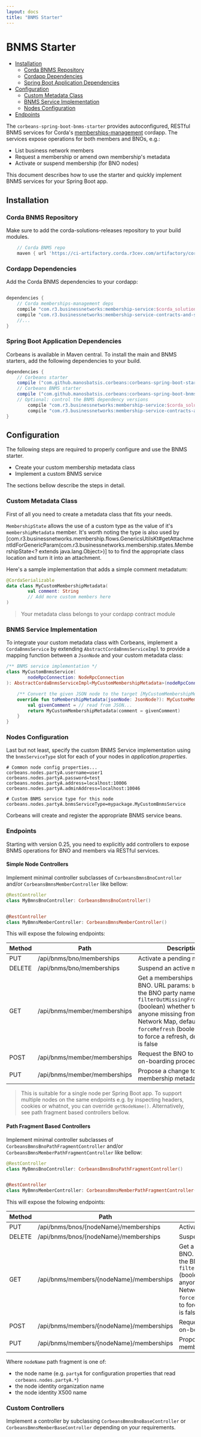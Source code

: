 ```yaml
---
layout: docs
title: "BNMS Starter"
---
```


# BNMS Starter

<!-- TOC depthFrom:2 depthTo:6 withLinks:1 updateOnSave:1 orderedList:0 -->

- [Installation](#installation)
	- [Corda BNMS Repository](#corda-bnms-repository)
	- [Cordapp Dependencies](#cordapp-dependencies)
	- [Spring Boot Application Dependencies](#spring-boot-application-dependencies)
- [Configuration](#configuration)
	- [Custom Metadata Class](#custom-metadata-class)
	- [BNMS Service Implementation](#bnms-service-implementation)
	- [Nodes Configuration](#nodes-configuration)
- [Endpoints](#endpoints)

<!-- /TOC -->

The `corbeans-spring-boot-bnms-starter` provides autoconfigured, RESTful
BNMS services for Corda's [memberships-management](https://github.com/manosbatsis/corda-solutions/tree/master/bn-apps/memberships-management)
cordapp. The services expose operations for both members and BNOs, e.g.:

- List business network members
- Request a membership or amend own membership's metadata
- Activate or suspend membership (for BNO nodes)

This document describes how to use the starter and quickly implement BNMS
services for your Spring Boot app.

## Installation

### Corda BNMS Repository

Make sure to add the corda-solutions-releases repository to your build modules.

```groovy
	// Corda BNMS repo
	maven { url 'https://ci-artifactory.corda.r3cev.com/artifactory/corda-solutions-releases'}
```

### Cordapp Dependencies

Add the Corda BNMS dependencies to your cordapp:

```groovy

dependencies {
	// Corda memberships-management deps
    compile "com.r3.businessnetworks:membership-service:$corda_solutions_version"
    compile "com.r3.businessnetworks:membership-service-contracts-and-states:$corda_solutions_version"
    //...
}
```

### Spring Boot Application Dependencies


Corbeans is available in Maven central. To install the main and BNMS starters, add the
following dependencies to your build.


```groovy
dependencies {
    // Corbeans starter
    compile ("com.github.manosbatsis.corbeans:corbeans-spring-boot-starter:$corbeans_version")
    // Corbeans BNMS starter
    compile ("com.github.manosbatsis.corbeans:corbeans-spring-boot-bnms-starter:$corbeans_version")
    // Optional: control the BNMS dependency versions
    	compile "com.r3.businessnetworks:membership-service:$corda_solutions_version"
    	compile "com.r3.businessnetworks:membership-service-contracts-and-states:$corda_solutions_version"
}

```

## Configuration

The following steps are required to properly configure and use the BNMS starter.

- Create your custom membership metadata class
- Implement a custom BNMS service

The sections bellow describe the steps in detail.


### Custom Metadata Class

First of all you need to create a metadata class that fits your needs.

`MembershipState` allows the use of a custom type as
the value of it's `membershipMetadata` member. It's worth noting the type
is also used by [com.r3.businessnetworks.membership.flows.GenericsUtilsKt#getAttachmentIdForGenericParam(com.r3.businessnetworks.membership.states.MembershipState<? extends java.lang.Object>)]
to to find the appropriate class location and turn it into an attachment.

Here's a sample implementation that adds a simple comment metadatum:

```kotlin
@CordaSerializable
data class MyCustomMembershipMetadata(
        val comment: String
        // Add more custom members here
)
```

> Your metadata class belongs to your cordapp contract module

### BNMS Service Implementation

To integrate your custom metadata class with Corbeans, implement a `CordaBnmsService`
by extending `AbstractCordaBnmsServiceImpl` to provide a mapping function between a `JsonNode`
and your custom metadata class:

```kotlin
/** BNMS service implementation */
class MyCustomBnmsService(
        nodeRpcConnection: NodeRpcConnection
): AbstractCordaBnmsServiceImpl<MyCustomMembershipMetadata>(nodeRpcConnection) {

    /** Convert the given JSON node to the target [MyCustomMembershipMetadata] instance */
    override fun toMembershipMetadata(jsonNode: JsonNode?): MyCustomMembershipMetadata {
        val givenComment = // read from JSON...
        return MyCustomMembershipMetadata(comment = givenComment)
    }
}
```

### Nodes Configuration

Last but not least, specify the custom BNMS Service implementation
using the `bnmsServiceType` slot for each of your nodes in _application.properties_.

```properties
# Common node config properties...
corbeans.nodes.partyA.username=user1
corbeans.nodes.partyA.password=test
corbeans.nodes.partyA.address=localhost:10006
corbeans.nodes.partyA.adminAddress=localhost:10046

# Custom BNMS service type for this node
corbeans.nodes.partyA.bnmsServiceType=mypackage.MyCustomBnmsService
```

Corbeans will create and register the appropriate BNMS service beans.

### Endpoints

Starting with version 0.25, you need to explicitly add controllers 
to expose BNMS operations for BNO and members via RESTful services.

#### Simple Node Controllers

Implement minimal controller subclasses of `CorbeansBmnsBnoController` 
and/or `CorbeansBmnsMemberController` like bellow:

```kotlin
@RestController
class MyBmnsBnoController: CorbeansBmnsBnoController()


@RestController
class MyBmnsMemberController: CorbeansBmnsMemberController()
``` 

This will expose the folowing endpoints:

Method | Path                                    | Description
------ | --------------------------------------- | -------------------
PUT    | /api/bnms/bno/memberships               | Activate a pending membership
DELETE | /api/bnms/bno/memberships               | Suspend an active membership
GET    | /api/bnms/member/memberships            | Get a memberships list from a BNO. URL params: `bno` (string) the BNO party name, `filterOutMissingFromNetworkMap` (boolean) whether to filter out anyone missing from the Network Map, default is true, `forceRefresh` (boolean) whether to force a refresh, default value is false
POST   | /api/bnms/member/memberships            | Request the BNO to kick-off the on-boarding procedure
PUT    | /api/bnms/member/memberships            | Propose a change to the membership metadata.


> This is suitable for a single node per Spring Boot app. To support multiple nodes on the same endpoints 
e.g. by inspecting headers, cookies or whatnot, you can override `getNodeName()`. Alternatively, 
see path fragment based controllers bellow.

#### Path Fragment Based Controllers

Implement minimal controller subclasses of `CorbeansBmnsBnoPathFragmentController` 
and/or `CorbeansBmnsMemberPathFragmentController` like bellow:

```kotlin
@RestController
class MyBmnsBnoController: CorbeansBmnsBnoPathFragmentController()


@RestController
class MyBmnsMemberController: CorbeansBmnsMemberPathFragmentController()
``` 

This will expose the folowing endpoints:

Method | Path                                     | Description
------ | ---------------------------------------- | -------------------
PUT    | /api/bnms/bnos/{nodeName}/memberships    | Activate a pending membership
DELETE | /api/bnms/bnos/{nodeName}/memberships    | Suspend an active membership
GET    | /api/bnms/members/{nodeName}/memberships | Get a memberships list from a BNO. URL params: `bno` (string) the BNO party name, `filterOutMissingFromNetworkMap` (boolean) whether to filter out anyone missing from the Network Map, default is true, `forceRefresh` (boolean) whether to force a refresh, default value is false
POST   | /api/bnms/members/{nodeName}/memberships | Request the BNO to kick-off the on-boarding procedure
PUT    | /api/bnms/members/{nodeName}/memberships | Propose a change to the membership metadata.

Where `nodeName` path fragment is one of: 

- the node name (e.g. `partyA` for configuration properties that read `corbeans.nodes.partyA.*`) 
- the node identity organization name
- the node identity X500 name

### Custom Controllers

Implement a controller by subclassing `CorbeansBmnsBnoBaseController` or `CorbeansBmnsMemberBaseController` 
depending on your requirements.  
